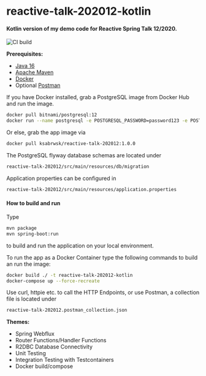 # reactive-talk-202012-kotlin

#### Kotlin version of my demo code for Reactive Spring Talk 12/2020.

![CI build](https://github.com/ksbrwsk/reactive-talk-202012-kotlin/workflows/CI%20build/badge.svg)

**Prerequisites:**

* [Java 16](https://adoptopenjdk.net/)
* [Apache Maven](https:http://maven.apache.org/)
* [Docker](https://www.docker.com/)
* Optional [Postman](https://www.postman.com/)

If you have Docker installed, grab a PostgreSQL image from Docker Hub and run the image.
```bash
docker pull bitnami/postgresql:12
docker run --name postgresql -e POSTGRESQL_PASSWORD=password123 -e POSTGRES_DB=spring -p 5432:5432 bitnami/postgresql:12
```
Or else, grab the app image via 
```bash
docker pull ksabrwsk/reactive-talk-202012:1.0.0
```

The PostgreSQL flyway database schemas are located under
```bash
reactive-talk-202012/src/main/resources/db/migration
```

Application properties can be configured in

```bash
reactive-talk-202012/src/main/resources/application.properties
```

#### How to build and run

Type

```bash
mvn package
mvn spring-boot:run
```

to build and run the application on your local environment.

To run the app as a Docker Container type the following commands to build
an run the image:
```bash
docker build ./ -t reactive-talk-202012-kotlin
docker-compose up --force-recreate
```

Use curl, httpie etc. to call the HTTP Endpoints, or use Postman, a collection file is located under
```bash
reactive-talk-202012.postman_collection.json
```

**Themes:**

* Spring Webflux
* Router Functions/Handler Functions
* R2DBC Database Connectivity
* Unit Testing
* Integration Testing with Testcontainers
* Docker build/compose
